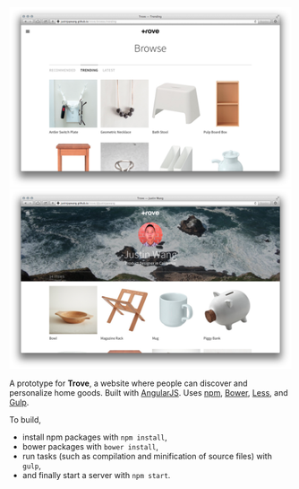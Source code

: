![Trove screenshot](https://raw.githubusercontent.com/justinjaywang/images/master/screenshots--trove/browse-trending.png)
![Trove screenshot](https://raw.githubusercontent.com/justinjaywang/images/master/screenshots--trove/user.png)

A prototype for **Trove**, a website where people can discover and personalize home goods. Built with [AngularJS](https://angularjs.org/). Uses [npm](https://www.npmjs.org/), [Bower](http://bower.io/), [Less](http://lesscss.org/), and [Gulp](http://gulpjs.com/).

To build,

- install npm packages with `npm install`,
- bower packages with `bower install`,
- run tasks (such as compilation and minification of source files) with `gulp`,
- and finally start a server with `npm start`.
